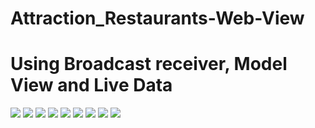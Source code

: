 # Attraction_Restaurants-Web-View
# Using Broadcast receiver, Model View and Live Data 

![](app/Captures/C1.png)
![](app/Captures/C2.png)
![](app/Captures/C3.png)
![](app/Captures/C4.png)
![](app/Captures/C5.png)
![](app/Captures/C6.png)
![](app/Captures/C7.png)
![](app/Captures/C8.png)
![](app/Captures/C9.png)
